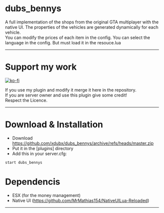 # dubs_bennys

A full implementation of the shops from the original GTA multiplayer with the native UI. The properties of the vehicles are generated dynamically for each vehicle.  
You can modify the prices of each item in the config. You can select the language in the config. But must load it in the resouce.lua

----------
# Support my work

[![ko-fi](https://ko-fi.com/img/githubbutton_sm.svg)](https://ko-fi.com/E1E0690WK)

If you use my plugin and modify it merge it here in the repository.  
If you are server owner and use this plugin give some credit!  
Respect the Licence.  

-------------------------

# Download & Installation

- Download https://github.com/xdubx/dubs_bennys/archive/refs/heads/master.zip
- Put it in the [plugins] directory
- Add this in your server.cfg:
```
start dubs_bennys
```
  
# Dependencis
- ESX (for the money management)
- Native UI (https://github.com/MrMathias154/NativeUILua-Reloaded)

-------------------------

